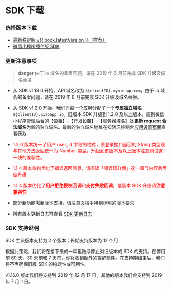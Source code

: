 <!-- ex_nonav -->

# SDK 下载

### 选择版本下载

- [最新稳定版 v{{ book.latestVersion }}（推荐）](https://dl.ifanr.cn/hydrogen/sdk/sdk-latest.zip)
- [微信小程序插件版 SDK](https://mp.weixin.qq.com/wxopen/pluginbasicprofile?action=intro&appid=wxc6b86e382a1e3294)


### 更新注意事项

> **danger**
> 由于 io 域名的备案问题，请在 2019 年 6 月前完成 SDK 升级及域名替换

- 从 SDK v1.13.0 开始，API 域名改为 `${clientID}.myminapp.com`，由于 io 域名的备案问题，请在 2019 年 6 月前完成 SDK 升级及域名替换。

- 从 SDK v1.2.0 开始，我们为每一个应用分配了一个**专属独立域名**：`${clientID}.xiaoapp.io`。旧版本 SDK 升级到 1.2.0 及以上版本，需到微信小程序管理后台的【设置】-【开发设置】-【服务器域名】处**更新 request 合法域名**为新的独立域名。最新的独立域名地址在知晓云控制台[应用设置页面](https://cloud.minapp.com/dashboard/#/app/settings/app/)查看获取

- <p style='color:red'>1.2.0 版本统一了用户 user_id 字段的格式，原登录接口返回的 String 类型现与其他方法返回统一为 Number 类型，升级到该版本及以上版本注意测试这一块的兼容性。</p>

- <p style='color:red'>1.1.4 版本重构优化了错误返回信息，请阅读「错误码详解」这一章节内容后再做升级</p>

- <p style='color:red'>1.1.4 版本优化了<b>用户拒绝授权回调</b>和<b>支付失败回调</b>，低版本 SDK 升级请<b>注意兼容性</b></p>

- 部分新功能需新版本支持，请注意文档中特别标明的版本要求

- 所有版本更新日志可查看 [SDK 更新日志](https://github.com/ifanrx/hydrogen-js-sdk/blob/master/CHANGELOG.md)

### SDK 支持说明

SDK 主流版本支持为 2 个版本；长期支持版本为 12 个月

根据此策略，我们将在接下来的一年里陆续停止对旧版本的 SDK 的支持。在停用前 60 天，30 天前和 7 天前，你将收到额外的提醒邮件。在支持期结束后，我们将不再确保旧版 SDK 的稳定性或可用性。

v1.16.0 版本我们将支持到 2019 年 12 月 17 日。其他的版本我们会支持到 2019 年 7 月 1 日。
